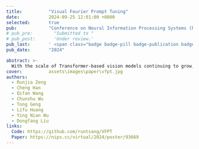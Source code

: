 ```yaml
---
title:          "Visual Fourier Prompt Tuning"
date:           2024-09-25 12:01:00 +0800
selected:       true
pub:            "Conference on Neural Information Processing Systems (NeurIPS)"
# pub_pre:        "Submitted to "
# pub_post:       'Under review.'
pub_last:       ' <span class="badge badge-pill badge-publication badge-success">Spotlight</span>'
pub_date:       "2024"

abstract: >-
  With the scale of Transformer-based vision models continuing to grow, finetuning these large-scale pretrained models for new tasks has become increasingly parameter-intensive. Visual prompt tuning is introduced as a parameter-efficient finetuning (PEFT) method to this trend. Despite its successes, a notable research challenge persists within almost all PEFT approaches: significant performance degradation is observed when there is a substantial disparity between the datasets used in pretraining and finetuning phases. To address this challenge, we draw inspiration from human visual cognition, and propose the Visual Fourier Prompt Tuning (VFPT) method as an effective and efficient solution for adapting large-scale Transformer-based models. Our approach innovatively incorporates the Fast Fourier Transform into prompt embeddings, seamlessly integrating both spatial and frequency domain information. Apart from its inherent simplicity and intuitiveness, VFPT exhibits superior performance across various tasks, offering a general solution to address the data disparity challenge. Empirical results demonstrate that our approach outperforms several state-of-the-art baselines on two benchmarks, with low parameter usage (e.g., 0.57% of model parameters on VTAB-1k) and notable performance enhancements (e.g., 73.20% of mean accuracy on VTAB-1k).
cover:          assets\images\paper\vfpt.jpg
authors:
  - Runjia Zeng
  - Cheng Han
  - Qifan Wang
  - Chunshu Wu
  - Tong Geng
  - Lifu Huang
  - Ying Nian Wu
  - Dongfang Liu
links:
  Code: https://github.com/runtsang/VFPT
  Paper: https://nips.cc/virtual/2024/poster/93669
---
```

